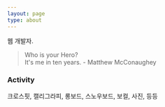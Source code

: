 ```yaml
---
layout: page
type: about
---
```


웹 개발자.

> Who is your Hero?  
> It's me in ten years. - Matthew McConaughey

### Activity

크로스핏, 캘리그라피, 롱보드, 스노우보드, 보컬, 사진, 등등